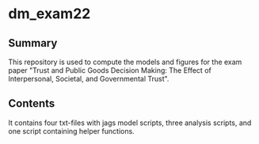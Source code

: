 # dm_exam22

## Summary 

This repository is used to compute the models and figures for the exam paper "Trust and Public Goods Decision Making: The Effect of Interpersonal, Societal, and Governmental Trust".

## Contents
It contains four txt-files with jags model scripts, three analysis scripts, and one script containing helper functions. 
